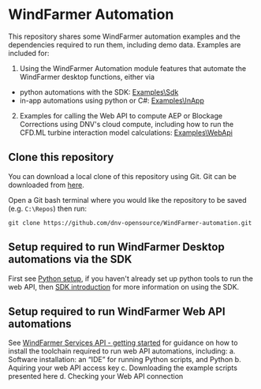 # WindFarmer Automation 
This repository shares some WindFarmer automation examples and the dependencies required to run them, including demo data. Examples are included for:
1. Using the WindFarmer Automation module features that automate the WindFarmer desktop functions, either via
  * python automations with the SDK: [Examples\Sdk](./Examples/Sdk/README.md)
  * in-app automations using python or C#: [Examples\InApp](./Examples/InApp/README.md) 
2. Examples for calling the Web API to compute AEP or Blockage Corrections using DNV's cloud compute, including how to run the CFD.ML turbine interaction model calculations: [Examples\WebApi](./Examples/WebApi) 

## Clone this repository
You can download a local clone of this repository using Git. Git can be downloaded from [here](https://git-scm.com/download/win).

Open a Git bash terminal where you would like the repository to be saved (e.g. ```C:\Repos```) then run:
```
git clone https://github.com/dnv-opensource/WindFarmer-automation.git
```

## Setup required to run WindFarmer Desktop automations via the SDK
First see [Python setup](https://mysoftware.dnv.com/download/public/renewables/windfarmer/manuals/latest/Automation/SDK/pythonSetup.html), if you haven't already set up python tools to run the web API, then [SDK introduction](https://mysoftware.dnv.com/download/public/renewables/windfarmer/manuals/latest/Automation/SDK/sdkIntro.html) for more information on using the SDK.

## Setup required to run WindFarmer Web API automations
See [WindFarmer Services API - getting started](https://mysoftware.dnv.com/download/public/renewables/windfarmer/manuals/latest/WebAPI/Introduction/gettingStarted.html) for guidance on how to install the toolchain required to run web API automations, including:
a.	Software installation: an “IDE” for running Python scripts, and Python 
b.  Aquiring your web API access key
c.	Downloading the example scripts presented here
d.  Checking your Web API connection
